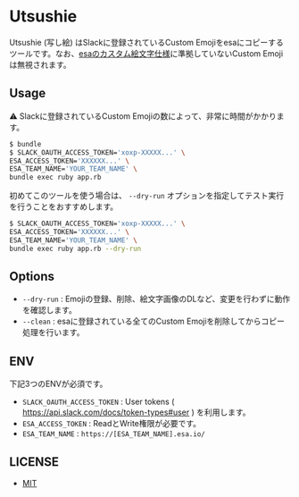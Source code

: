 # Utsushie
Utsushie (写し絵) はSlackに登録されているCustom Emojiをesaにコピーするツールです。なお、[esaのカスタム絵文字仕様](https://docs.esa.io/posts/226)に準拠していないCustom Emojiは無視されます。

## Usage
:warning: Slackに登録されているCustom Emojiの数によって、非常に時間がかかります。

```sh
$ bundle
$ SLACK_OAUTH_ACCESS_TOKEN='xoxp-XXXXX...' \
ESA_ACCESS_TOKEN='XXXXXX...' \
ESA_TEAM_NAME='YOUR_TEAM_NAME' \
bundle exec ruby app.rb
```

初めてこのツールを使う場合は、 `--dry-run` オプションを指定してテスト実行を行うことをおすすめします。

```sh
$ SLACK_OAUTH_ACCESS_TOKEN='xoxp-XXXXX...' \
ESA_ACCESS_TOKEN='XXXXXX...' \
ESA_TEAM_NAME='YOUR_TEAM_NAME' \
bundle exec ruby app.rb --dry-run
```

## Options

- `--dry-run` : Emojiの登録、削除、絵文字画像のDLなど、変更を行わずに動作を確認します。
- `--clean` : esaに登録されている全てのCustom Emojiを削除してからコピー処理を行います。


## ENV
下記3つのENVが必須です。

- `SLACK_OAUTH_ACCESS_TOKEN` : User tokens ( https://api.slack.com/docs/token-types#user ) を利用します。
- `ESA_ACCESS_TOKEN` : ReadとWrite権限が必要です。
- `ESA_TEAM_NAME` : `https://[ESA_TEAM_NAME].esa.io/`

## LICENSE
- [MIT](LICENSE)
